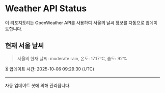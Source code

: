 
# Weather API Status

이 리포지토리는 OpenWeather API를 사용하여 서울의 날씨 정보를 자동으로 업데이트합니다.

## 현재 서울 날씨
> 서울의 현재 날씨: moderate rain, 온도: 17.17°C, 습도: 92%

⏳ 업데이트 시간: 2025-10-06 09:29:30 (UTC)

---
자동 업데이트 봇에 의해 관리됩니다.
